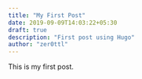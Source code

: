 ```yaml
---
title: "My First Post"
date: 2019-09-09T14:03:22+05:30
draft: true
description: "First post using Hugo"
author: "zer0ttl"
---
```


This is my first post.
